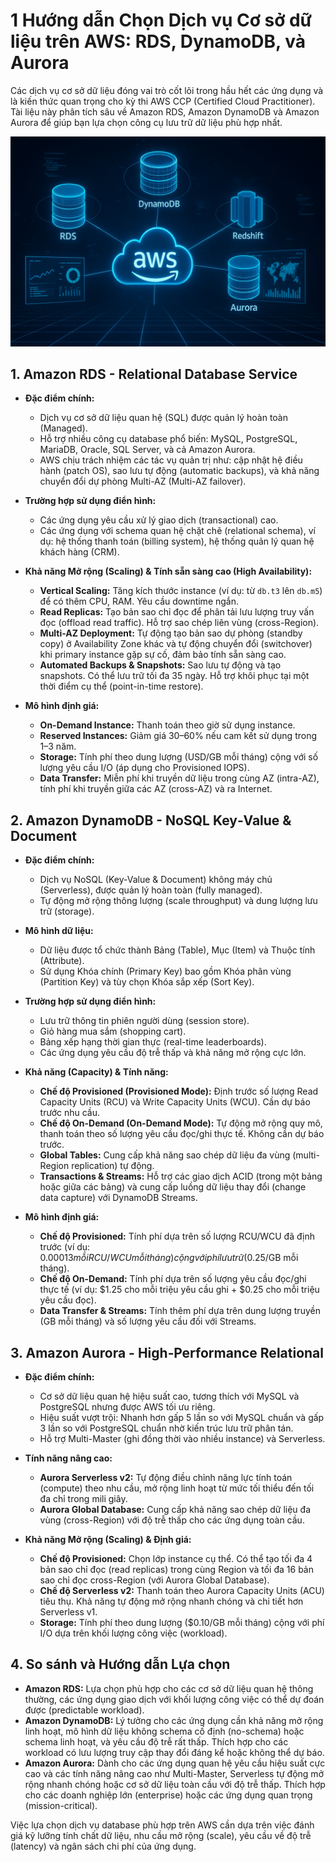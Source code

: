 # 1 Hướng dẫn Chọn Dịch vụ Cơ sở dữ liệu trên AWS: RDS, DynamoDB, và Aurora

Các dịch vụ cơ sở dữ liệu đóng vai trò cốt lõi trong hầu hết các ứng dụng và là kiến thức quan trọng cho kỳ thi AWS CCP (Certified Cloud Practitioner). Tài liệu này phân tích sâu về Amazon RDS, Amazon DynamoDB và Amazon Aurora để giúp bạn lựa chọn công cụ lưu trữ dữ liệu phù hợp nhất.

![alt text](image.png)

## 1. Amazon RDS - Relational Database Service

*   **Đặc điểm chính:**
    *   Dịch vụ cơ sở dữ liệu quan hệ (SQL) được quản lý hoàn toàn (Managed).
    *   Hỗ trợ nhiều công cụ database phổ biến: MySQL, PostgreSQL, MariaDB, Oracle, SQL Server, và cả Amazon Aurora.
    *   AWS chịu trách nhiệm các tác vụ quản trị như: cập nhật hệ điều hành (patch OS), sao lưu tự động (automatic backups), và khả năng chuyển đổi dự phòng Multi-AZ (Multi-AZ failover).

*   **Trường hợp sử dụng điển hình:**
    *   Các ứng dụng yêu cầu xử lý giao dịch (transactional) cao.
    *   Các ứng dụng với schema quan hệ chặt chẽ (relational schema), ví dụ: hệ thống thanh toán (billing system), hệ thống quản lý quan hệ khách hàng (CRM).

*   **Khả năng Mở rộng (Scaling) & Tính sẵn sàng cao (High Availability):**
    *   **Vertical Scaling:** Tăng kích thước instance (ví dụ: từ `db.t3` lên `db.m5`) để có thêm CPU, RAM. Yêu cầu downtime ngắn.
    *   **Read Replicas:** Tạo bản sao chỉ đọc để phân tải lưu lượng truy vấn đọc (offload read traffic). Hỗ trợ sao chép liên vùng (cross-Region).
    *   **Multi-AZ Deployment:** Tự động tạo bản sao dự phòng (standby copy) ở Availability Zone khác và tự động chuyển đổi (switchover) khi primary instance gặp sự cố, đảm bảo tính sẵn sàng cao.
    *   **Automated Backups & Snapshots:** Sao lưu tự động và tạo snapshots. Có thể lưu trữ tối đa 35 ngày. Hỗ trợ khôi phục tại một thời điểm cụ thể (point-in-time restore).

*   **Mô hình định giá:**
    *   **On-Demand Instance:** Thanh toán theo giờ sử dụng instance.
    *   **Reserved Instances:** Giảm giá 30–60% nếu cam kết sử dụng trong 1–3 năm.
    *   **Storage:** Tính phí theo dung lượng (USD/GB mỗi tháng) cộng với số lượng yêu cầu I/O (áp dụng cho Provisioned IOPS).
    *   **Data Transfer:** Miễn phí khi truyền dữ liệu trong cùng AZ (intra-AZ), tính phí khi truyền giữa các AZ (cross-AZ) và ra Internet.

## 2. Amazon DynamoDB - NoSQL Key‑Value & Document

*   **Đặc điểm chính:**
    *   Dịch vụ NoSQL (Key-Value & Document) không máy chủ (Serverless), được quản lý hoàn toàn (fully managed).
    *   Tự động mở rộng thông lượng (scale throughput) và dung lượng lưu trữ (storage).

*   **Mô hình dữ liệu:**
    *   Dữ liệu được tổ chức thành Bảng (Table), Mục (Item) và Thuộc tính (Attribute).
    *   Sử dụng Khóa chính (Primary Key) bao gồm Khóa phân vùng (Partition Key) và tùy chọn Khóa sắp xếp (Sort Key).

*   **Trường hợp sử dụng điển hình:**
    *   Lưu trữ thông tin phiên người dùng (session store).
    *   Giỏ hàng mua sắm (shopping cart).
    *   Bảng xếp hạng thời gian thực (real-time leaderboards).
    *   Các ứng dụng yêu cầu độ trễ thấp và khả năng mở rộng cực lớn.

*   **Khả năng (Capacity) & Tính năng:**
    *   **Chế độ Provisioned (Provisioned Mode):** Định trước số lượng Read Capacity Units (RCU) và Write Capacity Units (WCU). Cần dự báo trước nhu cầu.
    *   **Chế độ On-Demand (On-Demand Mode):** Tự động mở rộng quy mô, thanh toán theo số lượng yêu cầu đọc/ghi thực tế. Không cần dự báo trước.
    *   **Global Tables:** Cung cấp khả năng sao chép dữ liệu đa vùng (multi-Region replication) tự động.
    *   **Transactions & Streams:** Hỗ trợ các giao dịch ACID (trong một bảng hoặc giữa các bảng) và cung cấp luồng dữ liệu thay đổi (change data capture) với DynamoDB Streams.

*   **Mô hình định giá:**
    *   **Chế độ Provisioned:** Tính phí dựa trên số lượng RCU/WCU đã định trước (ví dụ: $0.00013 mỗi RCU/WCU mỗi tháng) cộng với phí lưu trữ ($0.25/GB mỗi tháng).
    *   **Chế độ On-Demand:** Tính phí dựa trên số lượng yêu cầu đọc/ghi thực tế (ví dụ: $1.25 cho mỗi triệu yêu cầu ghi + $0.25 cho mỗi triệu yêu cầu đọc).
    *   **Data Transfer & Streams:** Tính thêm phí dựa trên dung lượng truyền (GB mỗi tháng) và số lượng yêu cầu đối với Streams.

## 3. Amazon Aurora - High‑Performance Relational

*   **Đặc điểm chính:**
    *   Cơ sở dữ liệu quan hệ hiệu suất cao, tương thích với MySQL và PostgreSQL nhưng được AWS tối ưu riêng.
    *   Hiệu suất vượt trội: Nhanh hơn gấp 5 lần so với MySQL chuẩn và gấp 3 lần so với PostgreSQL chuẩn nhờ kiến trúc lưu trữ phân tán.
    *   Hỗ trợ Multi-Master (ghi đồng thời vào nhiều instance) và Serverless.

*   **Tính năng nâng cao:**
    *   **Aurora Serverless v2:** Tự động điều chỉnh năng lực tính toán (compute) theo nhu cầu, mở rộng linh hoạt từ mức tối thiểu đến tối đa chỉ trong mili giây.
    *   **Aurora Global Database:** Cung cấp khả năng sao chép dữ liệu đa vùng (cross-Region) với độ trễ thấp cho các ứng dụng toàn cầu.

*   **Khả năng Mở rộng (Scaling) & Định giá:**
    *   **Chế độ Provisioned:** Chọn lớp instance cụ thể. Có thể tạo tối đa 4 bản sao chỉ đọc (read replicas) trong cùng Region và tối đa 16 bản sao chỉ đọc cross-Region (với Aurora Global Database).
    *   **Chế độ Serverless v2:** Thanh toán theo Aurora Capacity Units (ACU) tiêu thụ. Khả năng tự động mở rộng nhanh chóng và chi tiết hơn Serverless v1.
    *   **Storage:** Tính phí theo dung lượng ($0.10/GB mỗi tháng) cộng với phí I/O dựa trên khối lượng công việc (workload).

## 4. So sánh và Hướng dẫn Lựa chọn

*   **Amazon RDS:** Lựa chọn phù hợp cho các cơ sở dữ liệu quan hệ thông thường, các ứng dụng giao dịch với khối lượng công việc có thể dự đoán được (predictable workload).
*   **Amazon DynamoDB:** Lý tưởng cho các ứng dụng cần khả năng mở rộng linh hoạt, mô hình dữ liệu không schema cố định (no-schema) hoặc schema linh hoạt, và yêu cầu độ trễ rất thấp. Thích hợp cho các workload có lưu lượng truy cập thay đổi đáng kể hoặc không thể dự báo.
*   **Amazon Aurora:** Dành cho các ứng dụng quan hệ yêu cầu hiệu suất cực cao và các tính năng nâng cao như Multi-Master, Serverless tự động mở rộng nhanh chóng hoặc cơ sở dữ liệu toàn cầu với độ trễ thấp. Thích hợp cho các doanh nghiệp lớn (enterprise) hoặc các ứng dụng quan trọng (mission-critical).

Việc lựa chọn dịch vụ database phù hợp trên AWS cần dựa trên việc đánh giá kỹ lưỡng tính chất dữ liệu, nhu cầu mở rộng (scale), yêu cầu về độ trễ (latency) và ngân sách chi phí của ứng dụng.